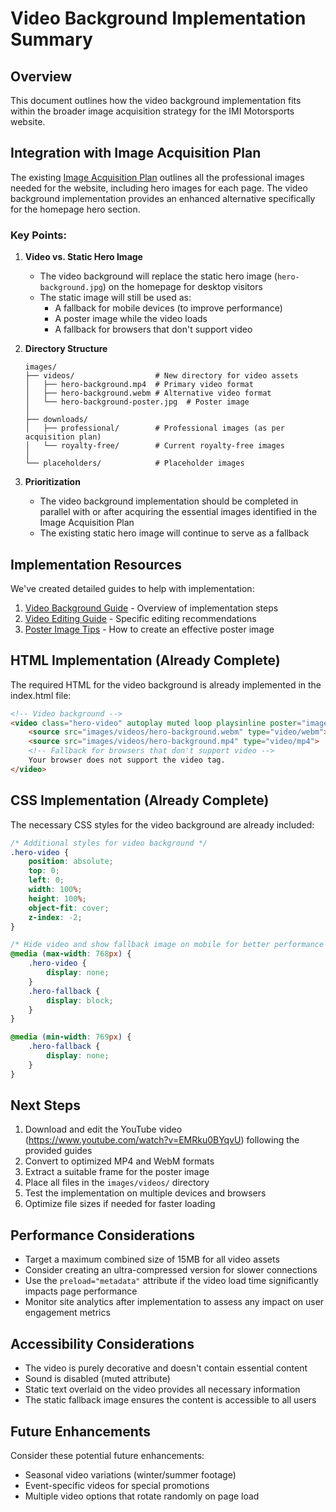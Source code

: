 # Video Background Implementation Summary

## Overview
This document outlines how the video background implementation fits within the broader image acquisition strategy for the IMI Motorsports website.

## Integration with Image Acquisition Plan

The existing [Image Acquisition Plan](images/image-acquisition-plan.md) outlines all the professional images needed for the website, including hero images for each page. The video background implementation provides an enhanced alternative specifically for the homepage hero section.

### Key Points:

1. **Video vs. Static Hero Image**
   - The video background will replace the static hero image (`hero-background.jpg`) on the homepage for desktop visitors
   - The static image will still be used as:
     - A fallback for mobile devices (to improve performance)
     - A poster image while the video loads
     - A fallback for browsers that don't support video

2. **Directory Structure**
   ```
   images/
   ├── videos/                  # New directory for video assets
   │   ├── hero-background.mp4  # Primary video format
   │   ├── hero-background.webm # Alternative video format
   │   └── hero-background-poster.jpg  # Poster image
   │
   ├── downloads/
   │   ├── professional/        # Professional images (as per acquisition plan)
   │   └── royalty-free/        # Current royalty-free images
   │
   └── placeholders/            # Placeholder images
   ```

3. **Prioritization**
   - The video background implementation should be completed in parallel with or after acquiring the essential images identified in the Image Acquisition Plan
   - The existing static hero image will continue to serve as a fallback

## Implementation Resources

We've created detailed guides to help with implementation:

1. [Video Background Guide](images/videos/README.md) - Overview of implementation steps
2. [Video Editing Guide](images/videos/video-editing-guide.md) - Specific editing recommendations
3. [Poster Image Tips](images/videos/poster-image-tips.md) - How to create an effective poster image

## HTML Implementation (Already Complete)

The required HTML for the video background is already implemented in the index.html file:

```html
<!-- Video background -->
<video class="hero-video" autoplay muted loop playsinline poster="images/videos/hero-background-poster.jpg">
    <source src="images/videos/hero-background.webm" type="video/webm">
    <source src="images/videos/hero-background.mp4" type="video/mp4">
    <!-- Fallback for browsers that don't support video -->
    Your browser does not support the video tag.
</video>
```

## CSS Implementation (Already Complete)

The necessary CSS styles for the video background are already included:

```css
/* Additional styles for video background */
.hero-video {
    position: absolute;
    top: 0;
    left: 0;
    width: 100%;
    height: 100%;
    object-fit: cover;
    z-index: -2;
}

/* Hide video and show fallback image on mobile for better performance */
@media (max-width: 768px) {
    .hero-video {
        display: none;
    }
    .hero-fallback {
        display: block;
    }
}

@media (min-width: 769px) {
    .hero-fallback {
        display: none;
    }
}
```

## Next Steps

1. Download and edit the YouTube video (https://www.youtube.com/watch?v=EMRku0BYqvU) following the provided guides
2. Convert to optimized MP4 and WebM formats
3. Extract a suitable frame for the poster image
4. Place all files in the `images/videos/` directory
5. Test the implementation on multiple devices and browsers
6. Optimize file sizes if needed for faster loading

## Performance Considerations

- Target a maximum combined size of 15MB for all video assets
- Consider creating an ultra-compressed version for slower connections
- Use the `preload="metadata"` attribute if the video load time significantly impacts page performance
- Monitor site analytics after implementation to assess any impact on user engagement metrics

## Accessibility Considerations

- The video is purely decorative and doesn't contain essential content
- Sound is disabled (muted attribute)
- Static text overlaid on the video provides all necessary information
- The static fallback image ensures the content is accessible to all users

## Future Enhancements

Consider these potential future enhancements:
- Seasonal video variations (winter/summer footage)
- Event-specific videos for special promotions
- Multiple video options that rotate randomly on page load
